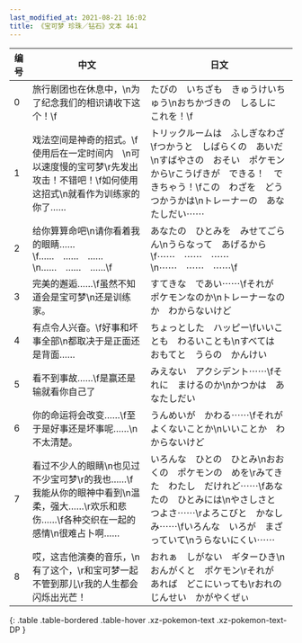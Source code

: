 ```yaml
---
last_modified_at: 2021-08-21 16:02
title: 《宝可梦 珍珠／钻石》文本 441
---
```

| 编号 | 中文 | 日文 |
| ---- | ---- | ---- |
| 0 | 旅行剧团也在休息中，\n为了纪念我们的相识请收下这个！\f | たびの　いちざも　きゅうけいちゅう\nおちかづきの　しるしに　これを！\f |
| 1 | 戏法空间是神奇的招式。\f使用后在一定时间内　\n可以速度慢的宝可梦\r先发出攻击！不错吧！\f如何使用这招式\n就看作为训练家的你了…… | トリックルームは　ふしぎなわざ\fつかうと　しばらくの　あいだ\nすばやさの　おそい　ポケモンから\rこうげきが　できる！　できちゃう！\fこの　わざを　どうつかうかは\nトレーナーの　あなたしだい⋯⋯ |
| 2 | 给你算算命吧\n请你看着我的眼睛……\f……　……　……\n……　……　……\f | あなたの　ひとみを　みせてごらん\nうらなって　あげるから\f⋯⋯　⋯⋯　⋯⋯\n⋯⋯　⋯⋯　⋯⋯\f |
| 3 | 完美的邂逅……\f虽然不知道会是宝可梦\n还是训练家。 | すてきな　であい⋯⋯\fそれが　ポケモンなのか\nトレーナーなのか　わからないけど |
| 4 | 有点令人兴奋。\f好事和坏事全部\n都取决于是正面还是背面…… | ちょっとした　ハッピー\fいいことも　わるいことも\nすべては　おもてと　うらの　かんけい |
| 5 | 看不到事故……\f是赢还是输就看你自己了　 | みえない　アクシデント⋯⋯\fそれに　まけるのか\nかつかは　あなたしだい　 |
| 6 | 你的命运将会改变……\f至于是好事还是坏事呢……\n不太清楚。 | うんめいが　かわる⋯⋯\fそれが　よくないことか\nいいことか　わからないけど |
| 7 | 看过不少人的眼睛\n也见过不少宝可梦\r的我也……\f我能从你的眼神中看到\n温柔，强大……\r欢乐和悲伤……\f各种交织在一起的感情\n很难占卜啊…… | いろんな　ひとの　ひとみ\nおおくの　ポケモンの　めを\rみてきた　わたし　だけれど⋯⋯\fあなたの　ひとみには\nやさしさと　つよさ⋯⋯\rよろこびと　かなしみ⋯⋯\fいろんな　いろが　まざっていて\nうらないにくい⋯⋯ |
| 8 | 哎，这吉他演奏的音乐，\n有了这个，\r和宝可梦一起不管到那儿\r我的人生都会闪烁出光芒！ | おれぁ　しがない　ギターひき\nおんがくと　ポケモン\rそれが　あれば　どこにいっても\rおれの　じんせい　かがやくぜぃ |
{: .table .table-bordered .table-hover .xz-pokemon-text .xz-pokemon-text-DP }